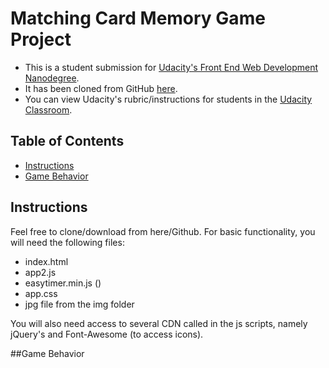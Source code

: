 # Matching Card Memory Game Project

- This is a student submission for [Udacity's Front End Web Development Nanodegree](https://www.udacity.com/course/front-end-web-developer-nanodegree--nd001).
- It has been cloned from GitHub [here](https://github.com/udacity/fend-project-memory-game).
- You can view Udacity's rubric/instructions for students in the [Udacity Classroom](https://classroom.udacity.com/me).

## Table of Contents

- [Instructions](#instructions)
- [Game Behavior](#gamebehavior)


## Instructions

Feel free to clone/download from here/Github.
For basic functionality, you will need the following files:
- index.html
- app2.js
- easytimer.min.js ()
- app.css
- jpg file from the img folder

You will also need access to several CDN called in the js scripts, namely jQuery's and Font-Awesome (to access icons).

##Game Behavior


